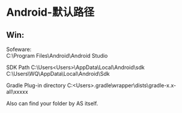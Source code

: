 # Android-默认路径


## Win:

Sofeware:  
    C:\Program Files\Android\Android Studio

SDK Path
    C:\Users\<Users>\AppData\Local\Android\sdk
    C:\Users\WQ\AppData\Local\Android\Sdk

Gradle Plug-in directory
    C:\<Users>\.gradle\wrapper\dists\gradle-x.x-all\xxxxx





Also can find your folder by AS itself.

